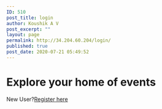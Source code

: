 ```yaml
---
ID: 510
post_title: login
author: Koushik A V
post_excerpt: ""
layout: page
permalink: http://34.204.60.204/login/
published: true
post_date: 2020-07-21 05:49:52
---
```

<h1>Explore your home of events</h1>		
		New User?<a href="http://34.204.60.204/registration/">Register here</a>
